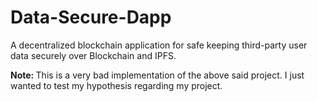 # Data-Secure-Dapp
A decentralized blockchain application for safe keeping third-party user data securely over Blockchain and IPFS.

<b>Note: </b>This is a very bad implementation of the above said project. I just wanted to test my hypothesis regarding my project.
